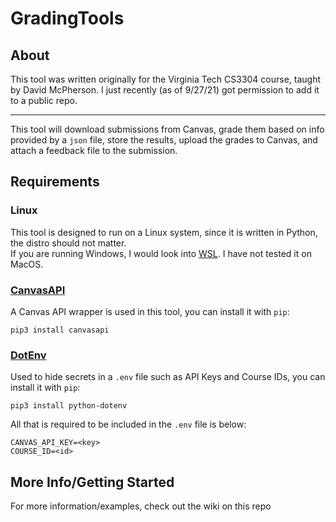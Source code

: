 # GradingTools
## About
This tool was written originally for the Virginia Tech CS3304 course, taught by David McPherson. I just recently (as of 9/27/21) got permission to add it to a public repo. 
***
This tool will download submissions from Canvas, grade them based on info provided by a `json` file, store the results, upload the grades to Canvas, and attach a feedback file to the submission.
## Requirements 
### Linux
This tool is designed to run on a Linux system, since it is written in Python, the distro should not matter.   
If you are running Windows, I would look into [WSL](https://docs.microsoft.com/en-us/windows/wsl/about). I have not tested it on MacOS.
### [CanvasAPI](https://github.com/ucfopen/canvasapi)
A Canvas API wrapper is used in this tool, you can install it with `pip`:
```
pip3 install canvasapi
```
### [DotEnv](https://pypi.org/project/python-dotenv/)
Used to hide secrets in a `.env` file such as API Keys and Course IDs, you can install it with `pip`:
```
pip3 install python-dotenv
```
All that is required to be included in the `.env` file is below:
```
CANVAS_API_KEY=<key>
COURSE_ID=<id>
```
## More Info/Getting Started
For more information/examples, check out the wiki on this repo
